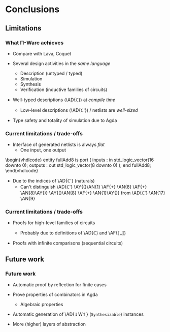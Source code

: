 Conclusions
===========

Limitations
-----------

### What Π-Ware achieves ###

  * Compare with Lava, Coquet

  * Several design activities in the _same language_
      + Description (untyped / typed)
      + Simulation
      + Synthesis
      + Verification (inductive families of circuits)

  * Well-typed descriptions (\AD{ℂ}) at _compile time_
      + Low-level descriptions (\AD{ℂ'}) / netlists are _well-sized_

  * Type safety and totality of simulation due to Agda

### Current limitations / trade-offs ###

  * Interface of generated netlists is always _flat_
      + One input, one output

  \begin{vhdlcode}
        entity fullAdd8 is
        port (
            inputs  : in  std_logic_vector(16 downto 0);
            outputs : out std_logic_vector(8 downto 0)
        );
        end fullAdd8;
  \end{vhdlcode}

  * Due to the indices of \AD{ℂ'} (naturals)
      + Can't distinguish \AD{ℂ'} \AY{(}\AN{1} \AF{+} \AN{8} \AF{+} \AN{8}\AY{)} \AY{(}\AN{8} \AF{+} \AN{1}\AY{)}
        from \AD{ℂ'} \AN{17} \AN{9}

### Current limitations / trade-offs ###

  * Proofs for high-level families of circuits
      + Probably due to definitions of \AD{ℂ} and \AF{⟦\_⟧}

  * Proofs with infinite comparisons (sequential circuits)


Future work
-----------

### Future work ###

  * Automatic proof by reflection for finite cases

  * Prove properties of combinators in Agda
      + Algebraic properties

  * Automatic generation of \AD{⇓W⇑} (`Synthesizable`) instances

  * More (higher) layers of abstraction

